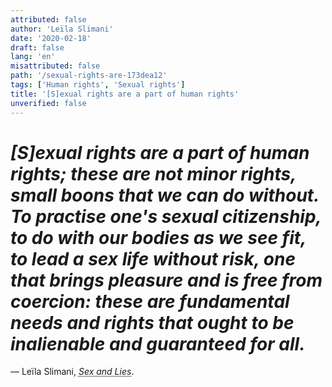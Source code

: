 ```yaml
---
attributed: false
author: 'Leïla Slimani'
date: '2020-02-18'
draft: false
lang: 'en'
misattributed: false
path: '/sexual-rights-are-173dea12'
tags: ['Human rights', 'Sexual rights']
title: '[S]exual rights are a part of human rights'
unverified: false
---
```


# *[S]exual rights are a part of human rights; these are not minor rights, small boons that we can do without.  To practise one's sexual citizenship, to do with our bodies as we see fit, to lead a sex life without risk, one that brings pleasure and is free from coercion: these are fundamental needs and rights that ought to be inalienable and guaranteed for all.*
&mdash; Leïla Slimani, <cite><abbr title="ISBN-13: 9780571355051">Sex and Lies</abbr></cite>.
